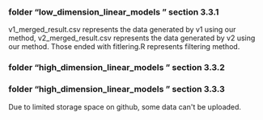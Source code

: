 ### folder “low_dimension_linear_models ” section 3.3.1
v1_merged_result.csv represents the data generated by v1 using our method, v2_merged_result.csv represents the data generated by v2 using our method. Those ended with fitlering.R represents filtering method.
### folder “high_dimension_linear_models ” section 3.3.2
### folder “high_dimension_linear_models ” section 3.3.3

Due to limited storage space on github, some data can't be uploaded. 


<!--
**Submission14424/Submission14424** is a ✨ _special_ ✨ repository because its `README.md` (this file) appears on your GitHub profile.

Here are some ideas to get you started:

- 🔭 I’m currently working on ...
- 🌱 I’m currently learning ...
- 👯 I’m looking to collaborate on ...
- 🤔 I’m looking for help with ...
- 💬 Ask me about ...
- 📫 How to reach me: ...
- 😄 Pronouns: ...
- ⚡ Fun fact: ...
-->

